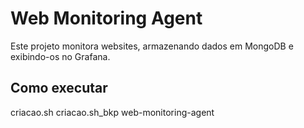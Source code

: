 # Web Monitoring Agent

Este projeto monitora websites, armazenando dados em MongoDB e exibindo-os no Grafana.

## Como executar

criacao.sh
criacao.sh_bkp
web-monitoring-agent
